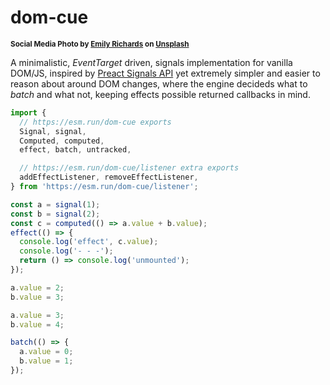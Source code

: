 # dom-cue

<sup>**Social Media Photo by [Emily Richards](https://unsplash.com/@emilyrichardsss) on [Unsplash](https://unsplash.com/)**</sup>

A minimalistic, *EventTarget* driven, signals implementation for vanilla DOM/JS, inspired by [Preact Signals API](https://preactjs.com/guide/v10/signals/) yet extremely simpler and easier to reason about around DOM changes, where the engine decideds what to *batch* and what not, keeping effects possible returned callbacks in mind.

```js
import {
  // https://esm.run/dom-cue exports
  Signal, signal,
  Computed, computed,
  effect, batch, untracked,

  // https://esm.run/dom-cue/listener extra exports
  addEffectListener, removeEffectListener,
} from 'https://esm.run/dom-cue/listener';

const a = signal(1);
const b = signal(2);
const c = computed(() => a.value + b.value);
effect(() => {
  console.log('effect', c.value);
  console.log('- - -');
  return () => console.log('unmounted');
});

a.value = 2;
b.value = 3;

a.value = 3;
b.value = 4;

batch(() => {
  a.value = 0;
  b.value = 1;
});
```
